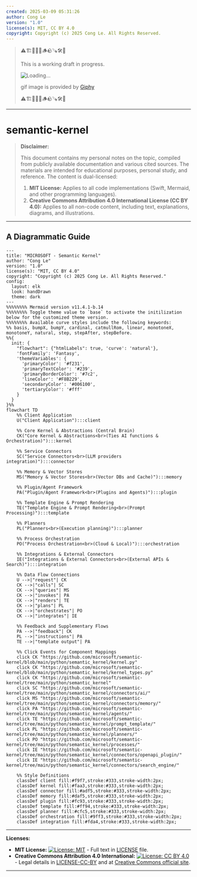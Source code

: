 ```yaml
---
created: 2025-03-09 05:31:26
author: Cong Le
version: "1.0"
license(s): MIT, CC BY 4.0
copyright: Copyright (c) 2025 Cong Le. All Rights Reserved.
---
```



> ⚠️🏗️🚧🦺🧱🪵🪨🪚🛠️👷
> 
> This is a working draft in progress.
> 
> ![Loading...](https://media4.giphy.com/media/v1.Y2lkPTc5MGI3NjExM3VvbmwxcTh2ZG0yYnQ5ZDc0dmVwdXhxOGhtMXYxOHczODFmNjZvOSZlcD12MV9pbnRlcm5hbF9naWZfYnlfaWQmY3Q9Zw/Ma7YsMDkmQVIdlUG0Q/giphy.gif)
> 
> gif image is provided by [Giphy](https://giphy.com)
> 
> ⚠️🏗️🚧🦺🧱🪵🪨🪚🛠️👷

----


# semantic-kernel
> **Disclaimer:**
>
> This document contains my personal notes on the topic,
> compiled from publicly available documentation and various cited sources.
> The materials are intended for educational purposes, personal study, and reference.
> The content is dual-licensed:
> 1. **MIT License:** Applies to all code implementations (Swift, Mermaid, and other programming languages).
> 2. **Creative Commons Attribution 4.0 International License (CC BY 4.0):** Applies to all non-code content, including text, explanations, diagrams, and illustrations.
---


## A Diagrammatic Guide 



```mermaid
---
title: "MICROSOFT - Semantic Kernel"
author: "Cong Le"
version: "1.0"
license(s): "MIT, CC BY 4.0"
copyright: "Copyright (c) 2025 Cong Le. All Rights Reserved."
config:
  layout: elk
  look: handDrawn
  theme: dark
---
%%%%%%%% Mermaid version v11.4.1-b.14
%%%%%%%% Toggle theme value to `base` to activate the initilization below for the customized theme version.
%%%%%%%% Available curve styles include the following keywords:
%% basis, bumpX, bumpY, cardinal, catmullRom, linear, monotoneX, monotoneY, natural, step, stepAfter, stepBefore.
%%{
  init: {
    "flowchart": {"htmlLabels": true, 'curve': 'natural'},
    'fontFamily': 'Fantasy',
    'themeVariables': {
      'primaryColor': '#f231',
      'primaryTextColor': '#239',
      'primaryBorderColor': '#7c2',
      'lineColor': '#F8B229',
      'secondaryColor': '#006100',
      'tertiaryColor': '#fff'
    }
  }
}%%
flowchart TD
    %% Client Application
    U("Client Application"):::client

    %% Core Kernel & Abstractions (Central Brain)
    CK("Core Kernel & Abstractions<br>(Ties AI functions & Orchestration)"):::kernel

    %% Service Connectors
    SC("Service Connectors<br>(LLM providers integration)"):::connector

    %% Memory & Vector Stores
    MS("Memory & Vector Stores<br>(Vector DBs and Cache)"):::memory

    %% Plugin/Agent Framework
    PA("Plugin/Agent Framework<br>(Plugins and Agents)"):::plugin

    %% Template Engine & Prompt Rendering
    TE("Template Engine & Prompt Rendering<br>(Prompt Processing)"):::template

    %% Planners
    PL("Planners<br>(Execution planning)"):::planner

    %% Process Orchestration
    PO("Process Orchestration<br>(Cloud & Local)"):::orchestration

    %% Integrations & External Connectors
    IE("Integrations & External Connectors<br>(External APIs & Search)"):::integration

    %% Data Flow Connections
    U -->|"request"| CK
    CK -->|"calls"| SC
    CK -->|"queries"| MS
    CK -->|"invokes"| PA
    CK -->|"renders"| TE
    CK -->|"plans"| PL
    CK -->|"orchestrates"| PO
    CK -->|"integrates"| IE

    %% Feedback and Supplementary Flows
    PA -->|"feedback"| CK
    PL -->|"instructions"| PA
    TE -->|"template output"| PA

    %% Click Events for Component Mappings
    click CK "https://github.com/microsoft/semantic-kernel/blob/main/python/semantic_kernel/kernel.py"
    click CK "https://github.com/microsoft/semantic-kernel/blob/main/python/semantic_kernel/kernel_types.py"
    click CK "https://github.com/microsoft/semantic-kernel/tree/main/python/semantic_kernel"
    click SC "https://github.com/microsoft/semantic-kernel/tree/main/python/semantic_kernel/connectors/ai/"
    click MS "https://github.com/microsoft/semantic-kernel/tree/main/python/semantic_kernel/connectors/memory/"
    click PA "https://github.com/microsoft/semantic-kernel/tree/main/python/semantic_kernel/agents/"
    click TE "https://github.com/microsoft/semantic-kernel/tree/main/python/semantic_kernel/prompt_template/"
    click PL "https://github.com/microsoft/semantic-kernel/tree/main/python/semantic_kernel/planners/"
    click PO "https://github.com/microsoft/semantic-kernel/tree/main/python/semantic_kernel/processes/"
    click IE "https://github.com/microsoft/semantic-kernel/tree/main/python/semantic_kernel/connectors/openapi_plugin/"
    click IE "https://github.com/microsoft/semantic-kernel/tree/main/python/semantic_kernel/connectors/search_engine/"

    %% Style Definitions
    classDef client fill:#f9f7,stroke:#333,stroke-width:2px;
    classDef kernel fill:#faa3,stroke:#333,stroke-width:2px;
    classDef connector fill:#adf5,stroke:#333,stroke-width:2px;
    classDef memory fill:#daf5,stroke:#333,stroke-width:2px;
    classDef plugin fill:#fc93,stroke:#333,stroke-width:2px;
    classDef template fill:#ff94,stroke:#333,stroke-width:2px;
    classDef planner fill:#cfc5,stroke:#333,stroke-width:2px;
    classDef orchestration fill:#9ff3,stroke:#333,stroke-width:2px;
    classDef integration fill:#fda4,stroke:#333,stroke-width:2px;

```




---
**Licenses:**

- **MIT License:**  [![License: MIT](https://img.shields.io/badge/License-MIT-yellow.svg)](LICENSE) - Full text in [LICENSE](LICENSE) file.
- **Creative Commons Attribution 4.0 International:** [![License: CC BY 4.0](https://licensebuttons.net/l/by/4.0/88x31.png)](LICENSE-CC-BY) - Legal details in [LICENSE-CC-BY](LICENSE-CC-BY) and at [Creative Commons official site](http://creativecommons.org/licenses/by/4.0/).

---
